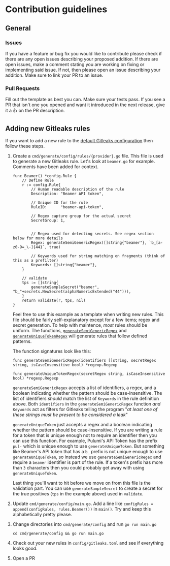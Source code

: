 # Contribution guidelines

## General

### Issues

If you have a feature or bug fix you would like to contribute please check if
there are any open issues describing your proposed addition. If there are open
issues, make a comment stating you are working on fixing or implementing said
issue. If not, then please open an issue describing your addition. Make sure to
link your PR to an issue.

### Pull Requests

Fill out the template as best you can. Make sure your tests pass. If you see a
PR that isn't one you opened and want it introduced in the next release,
give it a :thumbsup: on the PR description.

## Adding new Gitleaks rules

If you want to add a new rule to the [default Gitleaks configuration](https://github.com/zricethezav/gitleaks/blob/master/config/gitleaks.toml) then follow these steps.

1. Create a `cmd/generate/config/rules/{provider}.go` file.
   This file is used to generate a new Gitleaks rule.
   Let's look at `beamer.go` for example. Comments have been added for context.

   ```golang
   func Beamer() *config.Rule {
       // Define Rule
       r := config.Rule{
           // Human readable description of the rule
           Description: "Beamer API token",

           // Unique ID for the rule
           RuleID:      "beamer-api-token",

           // Regex capture group for the actual secret
           SecretGroup: 1,


           // Regex used for detecting secrets. See regex section below for more details
           Regex: generateSemiGenericRegex([]string{"beamer"}, `b_[a-z0-9=_\-]{44}`, true)

           // Keywords used for string matching on fragments (think of this as a prefilter)
           Keywords: []string{"beamer"},
       }

       // validate
       tps := []string{
           generateSampleSecret("beamer", "b_"+secrets.NewSecret(alphaNumericExtended("44"))),
       }
       return validate(r, tps, nil)
   }
   ```

   Feel free to use this example as a template when writing new rules.
   This file should be fairly self-explanatory except for a few items;
   regex and secret generation. To help with maintence, _most_ rules should
   be uniform. The functions,
   [`generateSemiGenericRegex`](https://github.com/zricethezav/gitleaks/blob/master/cmd/generate/config/rules/rule.go#L31) and [`generateUniqueTokenRegex`](https://github.com/zricethezav/gitleaks/blob/master/cmd/generate/config/rules/rule.go#L44) will generate rules
   that follow defined patterns.

   The function signatures look like this:

   ```golang
   func generateSemiGenericRegex(identifiers []string, secretRegex string, isCaseInsensitive bool) *regexp.Regexp

   func generateUniqueTokenRegex(secretRegex string, isCaseInsensitive bool) *regexp.Regexp
   ```

   `generateSemiGenericRegex` accepts a list of identifiers, a regex, and a boolean indicating whether the pattern should be case-insensitive.
   The list of identifiers _should_ match the list of `Keywords` in the rule
   definition above. Both `identifiers` in the `generateSemiGenericRegex`
   function _and_ `Keywords` act as filters for Gitleaks telling the program
   "_at least one of these strings must be present to be considered a leak_"

   `generateUniqueToken` just accepts a regex and a boolean indicating whether the pattern should be case-insensitive. If you are writing a rule for a
   token that is unique enough not to require an identifier then you can use
   this function. For example, Pulumi's API Token has the prefix `pul-` which is
   unique enough to use `generateUniqueToken`. But something like Beamer's API
   token that has a `b_` prefix is not unique enough to use `generateUniqueToken`,
   so instead we use `generateSemiGenericRegex` and require a `beamer`
   identifier is part of the rule.
   If a token's prefix has more than `3` characters then you could
   probably get away with using `generateUniqueToken`.

   Last thing you'll want to hit before we move on from this file is the
   validation part. You can use `generateSampleSecret` to create a secret for the
   true positives (`tps` in the example above) used in `validate`.

1. Update `cmd/generate/config/main.go`. Add a line like
   `configRules = append(configRules, rules.Beamer())` in `main()`. Try and keep
   this alphabetically pretty please.

1. Change directories into `cmd/generate/config` and run `go run main.go`

   ```
   cd cmd/generate/config && go run main.go
   ```

1. Check out your new rules in `config/gitleaks.toml` and see if everything looks good.

1. Open a PR
